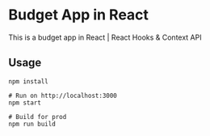 # Budget App in React 

This is a budget app in React | React Hooks & Context API


## Usage
```
npm install

# Run on http://localhost:3000
npm start

# Build for prod
npm run build
```

